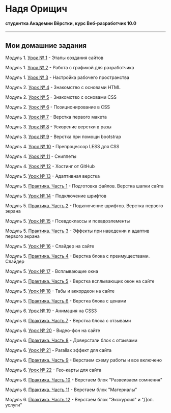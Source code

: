 # Надя Орищич
#### студентка Академии Вёрстки, курс Веб-разработчик 10.0
-----
## Мои домашние задания

Модуль 1. [Урок № 1](https://drive.google.com/open?id=0B73LszDpBxWRb0oxUHBNTUt3VVk "короткий тест после первого урока") - Этапы создания сайтов

Модуль 1. [Урок № 2](https://drive.google.com/drive/folders/0B73LszDpBxWRNjJlVkphdXo2Rnc "вырезанные изображения из макета") - Работа с графикой для разработчика

Модуль 1. [Урок № 3](https://drive.google.com/drive/folders/0B73LszDpBxWRRXRkelVsaEg1bWc) - Настройка рабочего пространства

Модуль 2. [Урок № 4](https://nadiaoryshchych.github.io/lesson_4/) - Знакомство с основами HTML

Модуль 2. [Урок № 5](https://nadiaoryshchych.github.io/lesson_5/) - Знакомство с основами CSS

Модуль 2. [Урок № 6](https://nadiaoryshchych.github.io/lesson_6/) - Позиционирование в CSS

Модуль 3. [Урок № 7](https://nadiaoryshchych.github.io/lesson_7/) - Верстка первого макета

Модуль 3. [Урок № 8](https://nadiaoryshchych.github.io/lesson_8/) - Ускорение верстки в разы

Модуль 3. [Урок № 9](https://nadiaoryshchych.github.io/lesson_9/) - Верстка при помощи bootstrap

Модуль 4. [Урок № 10](https://drive.google.com/open?id=0B73LszDpBxWRVHZ5OWcwUlQzcjQ "документ .less для компиляции") - Препроцессор LESS для CSS

Модуль 4. [Урок № 11](https://drive.google.com/open?id=0B73LszDpBxWRMzRSWk13TGhZcVk "пройденный курс по emmet + создание сниппетов") - Сниппеты

Модуль 4. [Урок № 12](https://nadiaoryshchych.github.io/) - Хостинг от GitHub

Модуль 5. [Урок № 13](https://nadiaoryshchych.github.io/lesson_13/) - Адаптивная верстка

Модуль 5. [Практика. Часть 1](https://nadiaoryshchych.github.io/practice_part_1/) - Подготовка файлов. Верстка шапки сайта

Модуль 5. [Урок № 14](https://nadiaoryshchych.github.io/lesson_14/) - Подключение шрифтов

Модуль 5. [Практика. Часть 2](https://nadiaoryshchych.github.io/practice_part_2/) - Подключение шрифтов. Верстка первого экрана

Модуль 5. [Урок № 15](https://nadiaoryshchych.github.io/lesson_15/) - Псевдоклассы и псевдоэлементы

Модуль 5. [Практика. Часть 3](https://nadiaoryshchych.github.io/practice_part_3/) - Эффекты при наведении и адаптив первого экрана

Модуль 5. [Урок № 16](https://nadiaoryshchych.github.io/lesson_16/) - Слайдер на сайте

Модуль 5. [Практика. Часть 4](https://nadiaoryshchych.github.io/practice_part_4/) - Верстка блока с преимуществами. Слайдер

Модуль 5. [Урок № 17](https://nadiaoryshchych.github.io/lesson_17/) - Всплывающие окна

Модуль 5. [Практика. Часть 5](https://nadiaoryshchych.github.io/practice_part_5/) - Верстка всплывающих окон на сайте

Модуль 5. [Урок № 18](https://nadiaoryshchych.github.io/lesson_18/) - Табы и аккордеон на сайте

Модуль 5. [Практика. Часть 6](https://nadiaoryshchych.github.io/ractice_part_6/) - Верстка блока с ценами

Модуль 6. [Урок № 19](https://nadiaoryshchych.github.io/lesson_19/) - Анимация на CSS3

Модуль 6. [Практика. Часть 7](https://nadiaoryshchych.github.io/practice_part_7/) - Верстка блока с отзывами

Модуль 6. [Урок № 20](https://nadiaoryshchych.github.io/lesson_20/) - Видео-фон на сайте

Модуль 6. [Практика. Часть 8](https://nadiaoryshchych.github.io/practice_part_8/) - Доверстали блок с отзывами

Модуль 6. [Урок № 21](https://nadiaoryshchych.github.io/lesson_21/) - Parallax эффект для сайта

Модуль 6. [Практика. Часть 9](https://nadiaoryshchych.github.io/practice_part_9/) - Верстаем схему работы и все включено

Модуль 6. [Урок № 22](https://nadiaoryshchych.github.io/lesson_22/) - Гео-карты для сайта

Модуль 6. [Практика. Часть 10](https://nadiaoryshchych.github.io/practice_part_10/) - Верстаем блок "Развеиваем сомнения"

Модуль 6. [Практика. Часть 11](https://nadiaoryshchych.github.io/practice_part_11) - Верстаем блок "Материалы"

Модуль 6. [Практика. Часть 12](https://nadiaoryshchych.github.io/practice_part_12) - Верстаем блок "Экскурсия" и "Доп. услуги"
